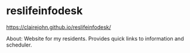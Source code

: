 # reslifeinfodesk
https://clairejohn.github.io/reslifeinfodesk/

About: Website for my residents. Provides quick links to information and scheduler.
